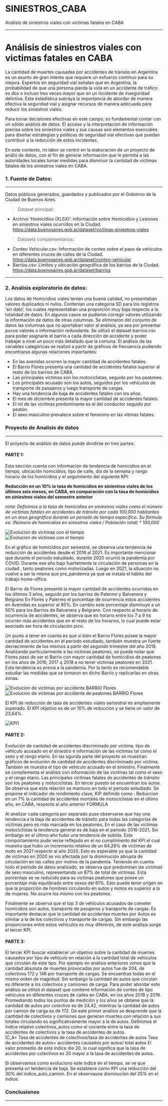 # SINIESTROS_CABA
Análisis de siniestros viales con victimas fatales en CABA
***
# Análisis de siniestros viales con victimas fatales en CABA

La cantidad de muertes causadas por accidentes de tránsito en Argentina es un asunto de gran interés que requiere un esfuerzo continuo para su mejora. Expertos en seguridad vial señalan que en Argentina, la probabilidad de que una persona pierda la vida en un accidente de tráfico es dos o incluso tres veces mayor que en un incidente de inseguridad delictiva. Esta estadística subraya la importancia de abordar de manera efectiva la seguridad vial y asignar recursos de manera adecuada para reducir los siniestros viales.

Para tomar decisiones efectivas en este campo, es fundamental contar con un sólido análisis de datos. El acceso y la interpretación de información precisa sobre los siniestros viales y sus causas son elementos esenciales para diseñar estrategias y políticas de seguridad vial efectivas que puedan contribuir a la reducción de estos incidentes.

En este contexto, mi labor se centró en la elaboración de un proyecto de anális de datos, con el fin de generar información que le permita a las autoridades locales tomar medidas para disminuir la cantidad de víctimas fatales de los siniestros viales en CABA. 

### 1.	Fuente de Datos:
***
Datos públicos generados, guardados y publicados por el Gobierno de la Ciudad de Buenos Aires. <br>

> Dataset principal:<br>
- Archivo ‘Homicidios (XLSX)’:
Información sobre Homicidios y Lesiones en siniestros viales ocurridos en la Ciudad.
https://data.buenosaires.gob.ar/dataset/victimas-siniestros-viales
 
>Datasets complementarios: 
-	Conteo Vehicular.csv: 
Información de conteo sobre el paso de vehículos en diferentes cruces de calles de la Ciudad.
https://data.buenosaires.gob.ar/dataset/conteo-vehicular
- Barrios.csv:
Límites y ubicación geográfica de los barrios de la Ciudad.<br>
https://data.buenosaires.gob.ar/dataset/barrios
***

### 2.	Analisis exploratorio de datos:

Los datos de Homicidios viales tenían una buena calidad, no presentaban valores duplicados ni nulos. Contenían una categoría SD para los registros ‘sin dato’, los cuales representaban una proporción muy baja respecto a la totalidad de datos. En algunos casos se pudieron corregir valores utilizando la información de datos de otras columnas.
Se eliminaron del conjunto de datos las columnas que no aportaban valor al análisis, ya sea por presentar pocos valores o información redundante. 
Se utilizó el dataset barrios.csv para poder asignarle el barrio a cada dirección de accidente y poder trabajar a nivel un poco más detallado que la comuna.
El análisis de las variables categóricas se realizó a partir de gráficos de frecuencia pudiendo encontrarse algunas relaciones importantes:
  * En las avenidas ocurren la mayor cantidad de accidentes fatales.
  * El Barrio Flores presenta una cantidad de accidentes fatales superior al resto de los barrios de CABA.
  * Las principales víctimas son los motociclistas, seguido por los peatones.
  * Los principales acusado son los autos,  seguidos por los  vehículos de transporte de pasajeros y luego transporte de cargas.
  * Hay  una tendencia de baja de accidentes fatales con los años.
  * El mes de diciembre presenta la mayor cantidad de accidentes fatales.
  * El rol de las victimas predominante es el del conductor seguido por peatón.
  * El sexo masculino prevalece sobre el femenino en las vitimas fatales.


### Proyecto de Analisis de datos
***
El proyecto de análisis de datos puede dividirse en tres partes:

#### PARTE 1:

Esta sección cuenta con información de tendencia de homicidios en el tiempo, ubicación homicidios, tipo de calle, día de la semana y rango horario de los homicidios y el seguimiento del siguiente KPI:

**Reducción en un 10% la tasa de homicidios en siniestros viales de los últimos seis meses, en CABA, en comparación con la tasa de homicidios en siniestros viales del semestre anterior**

*nota: Definimos a la tasa de homicidios en siniestros viales como el número de víctimas fatales en accidentes de tránsito por cada 100,000 habitantes en un área geográfica durante un período de tiempo específico. Su fórmula es: (Número de homicidios en siniestros viales / Población total) * 100,000*

![Evolucion de victimas con el tiempo](assets/cantidad_de_victimas.png)
![Evolucion de victimas con el tiempo](assets/cantidad_de_victimas.png)

En el gráfico de homicidios por semestre, se observa una tendencia de reducción de accidentes desde el 2016 al 2021. Es importante mencionar que durante el periodo estudiado, durante 2020 ocurrió la pandemia por COVID. Durante ese año bajo fuertemente la circulación de personas en la ciudad , tanto peatones como motorizadas. Luego en 2021, la situación no vuelve a ser la misma que pre_pandemia ya que se instala el hábito del trabajo home-office. 

El Barrio de Flores presentó la mayor cantidad de accidentes ocurridos en los últimos 3 años, seguido por los barrios de Palermo y Balvanera y Belgrano
En Flores y Palermo el porcentaje de ocurrencia estos accidentes en Avenidas es superior al 95%. En cambio este porcentaje disminuye a un 50% para los Barrios de Balvanera y Belgrano. 
Con respecto al horario de ocurrencia de accidentes, se observa que en horario entre los 7 a 9 hs ocurren más accidentes que en el resto de los horarios, lo cual puede estar asociado ser hora de circulación pico.

Un punto a tener en cuenta es que si bien el Barrio Flores posee la mayor cantidad de accidentes en el periodo estudiado, también muestra un fuerte decrecimiento de los mismos a partir del segundo trimestre del año 2018.  Analizando particularmente a las victimas peatones, se puede notar que Flores pasó de ser el Barrio con mayor cantidad de homicidios de peatones en los años de 2016, 2017 q 2018 a no tener víctimas peatones en 2021. Esta tendencia es previa a la pandemia. Por lo tanto es recomendable estudiar las medidas que se tomaron en dicho Barrio y replicarlas en otras zonas. 

![Evolucion de victimas por accidente BARRIO Flores](URL_de_la_imagen)
![Evolucion de victimas por accidente de peatones BARRIO Flores](URL_de_la_imagen)


El KPI de reducción de tasa de accidentes viales semestral es ampliamente superado. El KPI objetivo es de un 10% de reducción y se tiene un valor de 23,64%.

![KPI1](URL_de_la_imagen)

#### PARTE 2: 

Evolución de cantidad de accidentes discriminado por víctima, tipo de vehículo acusado en el siniestro e información de las victimas tal como el sexo y el rango etario.
En las sgunda parte del proyecto se muestran gráficos de evolución de cantidad de accidentes discriminado por víctima.  También se muestra el tipo de vehículo acusado en el siniestro. Finalmente se complementa el análisis con información de las victimas tal como el sexo y el rango etario.
Las principales víctimas fatales de accidentes de tránsito son los peatones y  motociclistas. En tercer puesto se encuentran los autos. Se observa que esta relación se mantuvo en todo el periodo estudiado.
Se propone el indicador de rendimiento clave, KIP definido como :
Reduccion en un 7% la cantidad de accidentes mortales de motociclistas en el último año, en CABA, respecto al año anterior
FORMULA

Al analizar cada categoría por separado puse observarse que hay una tendencia a la baja de accidentes de tránsito para todas las categorías de victimas pero es más marcada en los peatones. 
En el caso de las victimas motociclistas la tendencia general es de baja en el periodo 2016-2021, Sin embargo en el último año hubo una tendencia de subida. Este comportamiento pude verse reflejado en el no cumplimiento del KPI el cual muestra que hubo un incremento relativo de un 64,29% de victimas de moto en 2021 respecto al año 2020.  Esto es esperable ya que  la cantidad de víctimas en 2020 se vio afectada por la disminución abrupta de circulación en las calles por motivo de la pandemia.
 Teniendo en cuenta todo el periodo de datos analizado, se observa que predominan las victimas de sexo masculino, representando un 87% de total de víctimas.
Esta porcentaje se ve reducido para as victimas peatones que posee un porcentaje más equilibrado entre sexos del 61%.  Esto puede tener origen en que la proporción de hombres circulando en autos y motos es superior a la de mujeres. No ocurre los mismo con los peatones. 

Finalmente se observa que el top 3 de vehículos acusados de cometer homicidios son autos, transporte de pasajeros y transporte de cargas.
Es importante destacar que la cantidad de accidentes muertes por Autos es similiar a la de los colectivos y transporte de cargas.  Sin embargo las proporciones entre estos vehículos es muy diferente, de este análisis surge el tercer KPI.


#### PARTE 3: 

El tercer KPI buscar establecer un objetivo  sobre la cantidad de muertes causados  por tipo de vehículo en relación a la cantidad total de vehículos que circulan de este tipo. 
Por ejemplo en análisis anteriores vimos que la cantidad absoluta de muertes provocadas  por autos fue de 204,  de colectivos 172 y 146 por transporte de cargas. Se encuentras todas en el mismo orden de magnitud.
Sin embargo la cantidad de autos que circulan es diferente a los colectivos y camiones de carga. 
Para poder abordar este análisis se utilizó el dataset que contiene información de conteo de tipo vehículos en diferentes cruces de calles en CABA, en los años 2018 y 2019.  
Promediando todos los puntos de medición y los años se obtiene que la cantidad de autos por colectivo es de 24,42, mientras la cantidad de autos por camion de carga es de 172.
De este primer análisis se desprende que la cantidad de colectivos y camiones que generan muertes con relación a sus totales circulando es significativamente mayor a la de autos.
Definimos el índice relativo colectivos_autos como el cociente entre la tasa de accidentes de colectivos y la tasa de accidentes de autos.  
IC_A= Tasa de accidentes de colectivos/tasa de accidentes de autos
Tasa de accidentes de autos= accidentes causados por autos/ total autos
El valor promedio de este índice dio 20, lo cual significa que la tasa de accidentes por colectivos es 20 mayor a la tasa de accidentes de autos. 

Si observamos como evoluciono este índice en el tiempo, se ve que  presenta un tendencia de baja. Se establece como KPI una reducción del 30% del índice_auto_camion. En el observauna disminución del 35% en el índice. 


### Conclusiones
***

